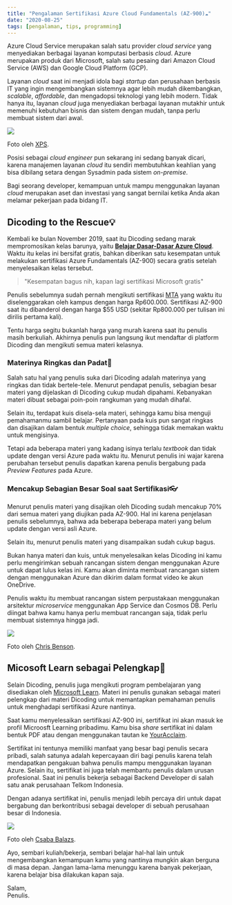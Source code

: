 ```yaml
---
title: "Pengalaman Sertifikasi Azure Cloud Fundamentals (AZ-900)☁"
date: "2020-08-25"
tags: [pengalaman, tips, programming]
---
```


Azure Cloud Service merupakan salah satu provider _cloud service_ yang
menyediakan berbagai layanan komputasi berbasis _cloud_. Azure merupakan produk
dari Microsoft, salah satu pesaing dari Amazon Cloud Service (AWS) dan Google
Cloud Platform (GCP).

Layanan _cloud_ saat ini menjadi idola bagi _startup_ dan perusahaan berbasis IT
yang ingin mengembangkan sistemnya agar lebih mudah dikembangkan, _scalable_,
_affordable_, dan mengadopsi teknologi yang lebih modern. Tidak hanya itu,
layanan _cloud_ juga menyediakan berbagai layanan mutakhir untuk memenuhi
kebutuhan bisnis dan sistem dengan mudah, tanpa perlu membuat sistem dari awal.

![](https://source.unsplash.com/aJnHSrgSWkk)

Foto oleh [XPS](https://unsplash.com/photos/aJnHSrgSWkk).

Posisi sebagai _cloud engineer_ pun sekarang ini sedang banyak dicari, karena
manajemen layanan _cloud_ itu sendiri membutuhkan keahlian yang bisa dibilang
setara dengan Sysadmin pada sistem _on-premise_.

Bagi seorang developer, kemampuan untuk mampu menggunakan layanan _cloud_
merupakan aset dan investasi yang sangat bernilai ketika Anda akan melamar
pekerjaan pada bidang IT.

## Dicoding to the Rescue💡

Kembali ke bulan November 2019, saat itu Dicoding sedang marak mempromosikan
kelas barunya, yaitu **[Belajar Dasar-Dasar Azure
Cloud](https://www.dicoding.com/academies/144)**. Waktu itu kelas ini bersifat
gratis, bahkan diberikan satu kesempatan untuk melakukan sertifikasi Azure
Fundamentals (AZ-900) secara gratis setelah menyelesaikan kelas tersebut.

> "Kesempatan bagus nih, kapan lagi sertifikasi Microsoft gratis"

Penulis sebelumnya sudah pernah mengikuti sertifikasi
[MTA](https://kodesiana.com/post/pengalaman-sertifikasi-mta-microsoft-technology-associate/)
yang waktu itu diselenggarakan oleh kampus dengan harga Rp600.000. Sertifikasi
AZ-900 saat itu dibanderol dengan harga $55 USD (sekitar Rp800.000 per tulisan
ini dirilis pertama kali).

Tentu harga segitu bukanlah harga yang murah karena saat itu penulis masih
berkuliah. Akhirnya penulis pun langsung ikut mendaftar di platform Dicoding dan
mengikuti semua materi kelasnya.

### Materinya Ringkas dan Padat🎁

Salah satu hal yang penulis suka dari Dicoding adalah materinya yang ringkas dan
tidak bertele-tele. Menurut pendapat penulis, sebagian besar materi yang
dijelaskan di Dicoding cukup mudah dipahami. Kebanyakan materi dibuat sebagai
poin-poin rangkuman yang mudah dihafal.

Selain itu, terdapat kuis disela-sela materi, sehingga kamu bisa menguji
pemahamanmu sambil belajar. Pertanyaan pada kuis pun sangat ringkas dan
disajikan dalam bentuk _multiple choice_, sehingga tidak memakan waktu untuk
mengisinya.

Tetapi ada beberapa materi yang kadang isinya terlalu _textbook_ dan tidak
update dengan versi Azure pada waktu itu. Menurut penulis ini wajar karena
perubahan tersebut penulis dapatkan karena penulis bergabung pada _Preview
Features_ pada Azure.

### Mencakup Sebagian Besar Soal saat Sertifikasi👓

Menurut penulis materi yang disajikan oleh Dicoding sudah mencakup 70% dari
semua materi yang diujikan pada AZ-900. Hal ini karena penjelasan penulis
sebelumnya, bahwa ada beberapa beberapa materi yang belum update dengan versi
asli Azure.

Selain itu, menurut penulis materi yang disampaikan sudah cukup bagus.

Bukan hanya materi dan kuis, untuk menyelesaikan kelas Dicoding ini kamu perlu
mengirimkan sebuah rancangan sistem dengan menggunakan Azure untuk dapat lulus
kelas ini. Kamu akan diminta membuat rancangan sistem dengan menggunakan Azure
dan dikirim dalam format video ke akun OneDrive.

Penulis waktu itu membuat rancangan sistem perpustakaan menggunakan arsitektur
_microservice_ menggunakan App Service dan Cosmos DB. Perlu diingat bahwa kamu
hanya perlu membuat rancangan saja, tidak perlu membuat sistemnya hingga jadi.

![](https://source.unsplash.com/yx-iJFybOBQ)

Foto oleh [Chris Benson](https://unsplash.com/photos/yx-iJFybOBQ).

## Micosoft Learn sebagai Pelengkap🎃

Selain Dicoding, penulis juga mengikuti program pembelajaran yang disediakan
oleh [Microsoft
Learn](https://docs.microsoft.com/en-us/learn/certifications/azure-fundamentals).
Materi ini penulis gunakan sebagai materi pelengkap dari materi Dicoding untuk
memantapkan pemahaman penulis untuk menghadapi sertifikasi Azure nantinya.

Saat kamu menyelesaikan sertifikasi AZ-900 ini, sertifikat ini akan masuk ke
profil Microosft Learning pribadimu. Kamu bisa _share_ sertifikat ini dalam
bentuk PDF atau dengan menggunakan tautan ke
[YourAcclaim](https://www.youracclaim.com/badges/c1d8a804-2c4a-4357-9b72-eaf628e636d5).

Sertifikat ini tentunya memiliki manfaat yang besar bagi penulis secara pribadi,
salah satunya adalah kepercayaan diri bagi penulis karena telah mendapatkan
pengakuan bahwa penulis mampu menggunakan layanan Azure. Selain itu, sertifikat
ini juga telah membantu penulis dalam urusan profesional. Saat ini penulis
bekerja sebagai Backend Developer di salah satu anak perusahaan Telkom
Indonesia.

Dengan adanya sertifikat ini, penulis menjadi lebih percaya diri untuk dapat
bergabung dan berkontribusi sebagai developer di sebuah perusahaan besar di
Indonesia.

![](https://source.unsplash.com/q9URsedw330)

Foto oleh [Csaba Balazs](https://unsplash.com/photos/q9URsedw330).

Ayo, sembari kuliah/bekerja, sembari belajar hal-hal lain untuk mengembangkan
kemampuan kamu yang nantinya mungkin akan berguna di masa depan. Jangan
lama-lama menunggu karena banyak pekerjaan, karena belajar bisa dilakukan kapan
saja.

Salam,  
Penulis.
